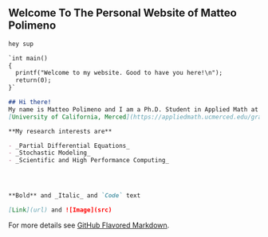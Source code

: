 ## Welcome To The Personal Website of Matteo Polimeno
```markdown
hey sup

`int main()
{
  printf("Welcome to my website. Good to have you here!\n");
  return(0);
}`

## Hi there!
My name is Matteo Polimeno and I am a Ph.D. Student in Applied Math at the 
[University of California, Merced](https://appliedmath.ucmerced.edu/graduate-students)

**My research interests are**

- _Partial Differential Equations_
- _Stochastic Modeling_
- _Scientific and High Performance Computing_




**Bold** and _Italic_ and `Code` text

[Link](url) and ![Image](src)
```

For more details see [GitHub Flavored Markdown](https://guides.github.com/features/mastering-markdown/).
